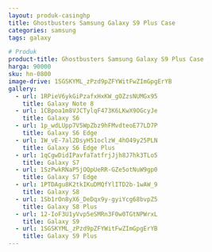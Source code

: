 ```yaml
---
layout: produk-casinghp
title: Ghostbusters Samsung Galaxy S9 Plus Case
categories: samsung
tags: galaxy

# Produk
product-title: Ghostbusters Samsung Galaxy S9 Plus Case
harga: 90000
sku: hn-0800
image-drive: 1SGSKYML_zPzd9pZFYWitFwZImGpgErYB
gallery:
  - url: 1RPieV6ykGiPzafxHxKW_gOZzsNUMGx95
    title: Galaxy Note 8
  - url: 1CBpoa1m8VJCTylqF473K6LKwX9OGcyJe
    title: Galaxy S6
  - url: 1p_wdLUpp7V5WpZbz9hFMvdteoE77LD7P
    title: Galaxy S6 Edge
  - url: 1W_vE-7al2DsyH51oclzW_4hO49y25PLN
    title: Galaxy S6 Edge Plus
  - url: 1qCgwDidIPavfaTatfrjJjh8J7hk3TLo5
    title: Galaxy S7
  - url: 1SzPwkRNaP5jOQpUeRR-GZe5otNuW9gp0
    title: Galaxy S7 Edge
  - url: 1PTDAgu8K2tkIKuDMQfYlITD2b-1wAW_9
    title: Galaxy S8
  - url: 1Sb1rOn8yX6_DeDqx9y-gyiYcg68bvpZ5
    title: Galaxy S8 Plus
  - url: 12-IoF3U1yVvp5eSMRn3F0w0TGtNPWrxL
    title: Galaxy S9
  - url: 1SGSKYML_zPzd9pZFYWitFwZImGpgErYB
    title: Galaxy S9 Plus
---
```


